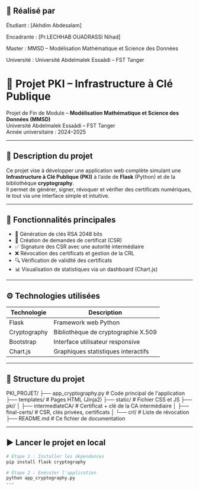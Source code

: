 ## 👤 Réalisé par
Étudiant : [Akhdim Abdesalam]

Encadrante : [Pr.LECHHAB OUADRASSI Nihad]

Master : MMSD – Modélisation Mathématique et Science des Données

Université : Université Abdelmalek Essaâdi – FST Tanger

# 🔐 Projet PKI – Infrastructure à Clé Publique     

Projet de Fin de Module – **Modélisation Mathématique et Science des Données (MMSD)**  
Université Abdelmalek Essaâdi – FST Tanger  
Année universitaire : 2024–2025

---

## 📌 Description du projet

Ce projet vise à développer une application web complète simulant une **Infrastructure à Clé Publique (PKI)** à l’aide de **Flask** (Python) et de la bibliothèque **cryptography**.  
Il permet de générer, signer, révoquer et vérifier des certificats numériques, le tout via une interface simple et intuitive.

---

## 🧱 Fonctionnalités principales

- 🔑 Génération de clés RSA 2048 bits
- 📜 Création de demandes de certificat (CSR)
- ✅ Signature des CSR avec une autorité intermédiaire
- ❌ Révocation des certificats et gestion de la CRL
- 🔍 Vérification de validité des certificats
- 📊 Visualisation de statistiques via un dashboard (Chart.js)

---

## ⚙️ Technologies utilisées

| Technologie   | Description                            |
|---------------|----------------------------------------|
| Flask         | Framework web Python                   |
| Cryptography  | Bibliothèque de cryptographie X.509    |
| Bootstrap     | Interface utilisateur responsive       |
| Chart.js      | Graphiques statistiques interactifs    |

---

## 📂 Structure du projet

PKI_PROJET/
├── app_cryptography.py # Code principal de l'application
├── templates/ # Pages HTML (Jinja2)
├── static/ # Fichier CSS et JS
├── pki/
│ ├── intermediateCA/ # Certificat + clé de la CA intermédiaire
│ ├── final-certs/ # CSR, clés privées, certificats
│ └── crl/ # Liste de révocation
├── README.md # Ce fichier de documentation


---

## ▶️ Lancer le projet en local

```bash
# Étape 1 : Installer les dépendances
pip install flask cryptography

# Étape 2 : Exécuter l'application
python app_cryptography.py
---
